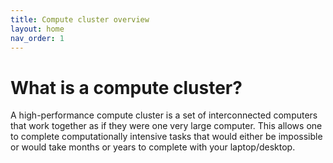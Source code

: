 ```yaml
---
title: Compute cluster overview
layout: home
nav_order: 1
---
```


# What is a compute cluster?

A high-performance compute cluster is a set of interconnected computers
that work together as if they were one very large computer.  This allows one to complete computationally intensive
tasks that would either be impossible or would take months or years to complete with your laptop/desktop.